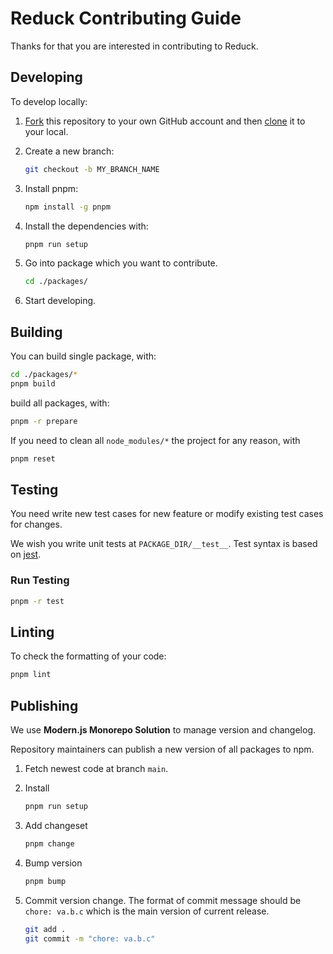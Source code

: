 # Reduck Contributing Guide

Thanks for that you are interested in contributing to Reduck.

## Developing

To develop locally:

1. [Fork](https://help.github.com/articles/fork-a-repo/) this repository to your
   own GitHub account and then
   [clone](https://help.github.com/articles/cloning-a-repository/) it to your
   local.
2. Create a new branch:

    ```zsh
    git checkout -b MY_BRANCH_NAME
    ```

3. Install pnpm:

    ```zsh
    npm install -g pnpm
    ```

4. Install the dependencies with:

    ```zsh
    pnpm run setup
    ```

5. Go into package which you want to contribute.

    ```zsh
    cd ./packages/
    ```

6. Start developing.


## Building

You can build single package, with:

```zsh
cd ./packages/*
pnpm build
```

build all packages, with:

```zsh
pnpm -r prepare
```

If you need to clean all `node_modules/*` the project for any reason, with

```zsh
pnpm reset
```

## Testing

You need write new test cases for new feature or modify existing test cases for changes.

We wish you write unit tests at `PACKAGE_DIR/__test__`. Test syntax is based on [jest](https://jestjs.io/).

### Run Testing

```sh
pnpm -r test
```

## Linting

To check the formatting of your code:

```zsh
pnpm lint
```

## Publishing

We use **Modern.js Monorepo Solution** to manage version and changelog.

Repository maintainers can publish a new version of all packages to npm.

1. Fetch newest code at branch `main`.
2. Install

    ```zsh
    pnpm run setup
    ```

3. Add changeset

   ```zsh
   pnpm change
   ```

4. Bump version

   ```zsh
   pnpm bump
   ```

5. Commit version change. The format of commit message should be `chore: va.b.c` which is the main version of current release.

    ```zsh
    git add .
    git commit -m "chore: va.b.c"
    ```
